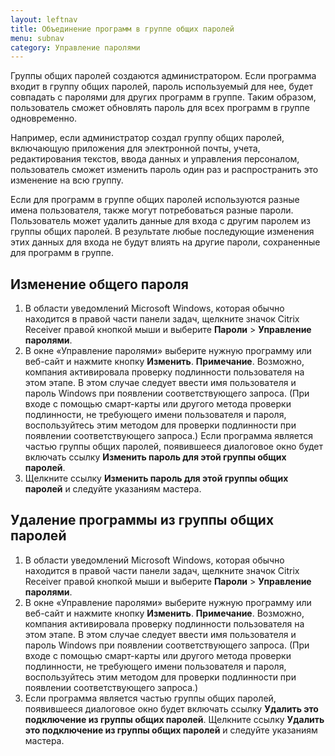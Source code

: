 ```yaml
---
layout: leftnav
title: Объединение программ в группе общих паролей
menu: subnav
category: Управление паролями
---
```


Группы общих паролей создаются администратором. Если программа входит в группу общих паролей, пароль используемый для нее, будет совпадать с паролями для других программ в группе. Таким образом, пользователь сможет обновлять пароль для всех программ в группе одновременно.

Например, если администратор создал группу общих паролей, включающую приложения для электронной почты, учета, редактирования текстов, ввода данных и управления персоналом, пользователь сможет изменить пароль один раз и распространить это изменение на всю группу.

Если для программ в группе общих паролей используются разные имена пользователя, также могут потребоваться разные пароли. Пользователь может удалить данные для входа с другим паролем из группы общих паролей. В результате любые последующие изменения этих данных для входа не будут влиять на другие пароли, сохраненные для программ в группе.

## Изменение общего пароля

1. В области уведомлений Microsoft Windows, которая обычно находится в правой части панели задач, щелкните значок Citrix Receiver правой кнопкой мыши и выберите **Пароли** > **Управление паролями**.
1. В окне «Управление паролями» выберите нужную программу или веб-сайт и нажмите кнопку **Изменить**.
**Примечание**. Возможно, компания активировала проверку подлинности пользователя на этом этапе. В этом случае следует ввести имя пользователя и пароль Windows при появлении соответствующего запроса. (При входе с помощью смарт-карты или другого метода проверки подлинности, не требующего имени пользователя и пароля, воспользуйтесь этим методом для проверки подлинности при появлении соответствующего запроса.) Если программа является частью группы общих паролей, появившееся диалоговое окно будет включать ссылку **Изменить пароль для этой группы общих паролей**.
1. Щелкните ссылку **Изменить пароль для этой группы общих паролей** и следуйте указаниям мастера.

## Удаление программы из группы общих паролей

1. В области уведомлений Microsoft Windows, которая обычно находится в правой части панели задач, щелкните значок Citrix Receiver правой кнопкой мыши и выберите **Пароли** > **Управление паролями**.
1. В окне «Управление паролями» выберите нужную программу или веб-сайт и нажмите кнопку **Изменить**.
**Примечание**. Возможно, компания активировала проверку подлинности пользователя на этом этапе. В этом случае следует ввести имя пользователя и пароль Windows при появлении соответствующего запроса. (При входе с помощью смарт-карты или другого метода проверки подлинности, не требующего имени пользователя и пароля, воспользуйтесь этим методом для проверки подлинности при появлении соответствующего запроса.)
1. Если программа является частью группы общих паролей, появившееся диалоговое окно будет включать ссылку **Удалить это подключение из группы общих паролей**.
Щелкните ссылку **Удалить это подключение из группы общих паролей** и следуйте указаниям мастера.

